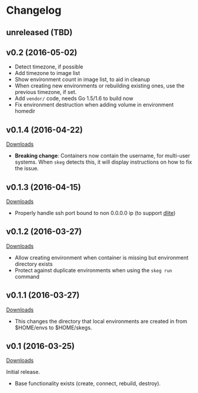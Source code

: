 # Changelog

## unreleased (TBD)

## v0.2 (2016-05-02)

* Detect timezone, if possible
* Add timezone to image list
* Show environment count in image list, to aid in cleanup
* When creating new environments or rebuilding existing ones, use the previous timezone, if set.
* Add `vendor/` code, needs Go 1.5/1.6 to build now
* Fix environment destruction when adding volume in environment homedir

## v0.1.4 (2016-04-22)

[Downloads](https://github.com/skegio/skeg/releases/tag/v0.1.4)

* **Breaking change**: Containers now contain the username, for multi-user systems.  When `skeg` detects this, it will display instructions on how to fix the issue.

## v0.1.3 (2016-04-15)

[Downloads](https://github.com/skegio/skeg/releases/tag/v0.1.3)

* Properly handle ssh port bound to non 0.0.0.0 ip (to support [dlite](https://github.com/nlf/dlite))

## v0.1.2 (2016-03-27)

[Downloads](https://github.com/skegio/skeg/releases/tag/v0.1.2)

* Allow creating environment when container is missing but environment directory exists
* Protect against duplicate environments when using the `skeg run` command

## v0.1.1 (2016-03-27)

[Downloads](https://github.com/skegio/skeg/releases/tag/v0.1.1)

* This changes the directory that local environments are created in from $HOME/envs to $HOME/skegs.

## v0.1 (2016-03-25)

[Downloads](https://github.com/skegio/skeg/releases/tag/v0.1)

Initial release.

* Base functionality exists (create, connect, rebuild, destroy).
